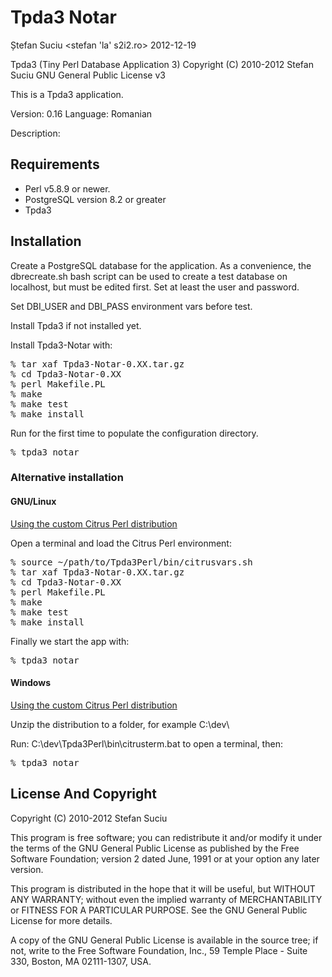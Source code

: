 Tpda3 Notar
===========
Ștefan Suciu <stefan 'la' s2i2.ro>
2012-12-19

Tpda3 (Tiny Perl Database Application 3)
Copyright (C) 2010-2012  Stefan Suciu
GNU General Public License v3

This is a Tpda3 application.

Version:  0.16
Language: Romanian

Description:


Requirements
------------

- Perl v5.8.9 or newer.
- PostgreSQL version 8.2 or greater
- Tpda3

Installation
------------

Create a PostgreSQL database for the application.  As a convenience,
the dbrecreate.sh bash script can be used to create a test database on
localhost, but must be edited first.  Set at least the user and
password.

Set DBI_USER and DBI_PASS environment vars before test.

Install Tpda3 if not installed yet.

Install Tpda3-Notar with:

<pre>
% tar xaf Tpda3-Notar-0.XX.tar.gz
% cd Tpda3-Notar-0.XX
% perl Makefile.PL
% make
% make test
% make install
</pre>

Run for the first time to populate the configuration directory.

<pre>
% tpda3 notar
</pre>

### Alternative installation

#### GNU/Linux

[Using the custom Citrus Perl distribution](http://sourceforge.net/projects/tpda/files/CitrusPerl-Tpda3/tpda3perl-standard-51402-20903-linux-x86-061.tar.gz/download)

Open a terminal and load the Citrus Perl environment:

<pre>
% source ~/path/to/Tpda3Perl/bin/citrusvars.sh
% tar xaf Tpda3-Notar-0.XX.tar.gz
% cd Tpda3-Notar-0.XX
% perl Makefile.PL
% make
% make test
% make install
</pre>

Finally we start the app with:

<pre>
% tpda3 notar
</pre>

#### Windows

[Using the custom Citrus Perl distribution](http://sourceforge.net/projects/tpda/files/CitrusPerl-Tpda3/tpda3perl-standard-51402-20903-msw-x86-062.zip/download)

Unzip the distribution to a folder, for example C:\dev\

Run: C:\dev\Tpda3Perl\bin\citrusterm.bat to open a terminal, then:

<pre>
% tpda3 notar
</pre>

License And Copyright
---------------------

Copyright (C) 2010-2012 Stefan Suciu

This program is free software; you can redistribute it and/or modify
it under the terms of the GNU General Public License as published by
the Free Software Foundation; version 2 dated June, 1991 or at your option
any later version.

This program is distributed in the hope that it will be useful,
but WITHOUT ANY WARRANTY; without even the implied warranty of
MERCHANTABILITY or FITNESS FOR A PARTICULAR PURPOSE.  See the
GNU General Public License for more details.

A copy of the GNU General Public License is available in the source tree;
if not, write to the Free Software Foundation, Inc.,
59 Temple Place - Suite 330, Boston, MA 02111-1307, USA.
